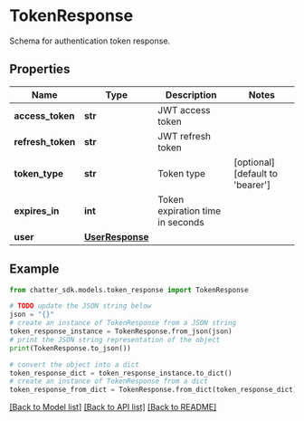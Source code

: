 # TokenResponse

Schema for authentication token response.

## Properties

Name | Type | Description | Notes
------------ | ------------- | ------------- | -------------
**access_token** | **str** | JWT access token | 
**refresh_token** | **str** | JWT refresh token | 
**token_type** | **str** | Token type | [optional] [default to 'bearer']
**expires_in** | **int** | Token expiration time in seconds | 
**user** | [**UserResponse**](UserResponse.md) |  | 

## Example

```python
from chatter_sdk.models.token_response import TokenResponse

# TODO update the JSON string below
json = "{}"
# create an instance of TokenResponse from a JSON string
token_response_instance = TokenResponse.from_json(json)
# print the JSON string representation of the object
print(TokenResponse.to_json())

# convert the object into a dict
token_response_dict = token_response_instance.to_dict()
# create an instance of TokenResponse from a dict
token_response_from_dict = TokenResponse.from_dict(token_response_dict)
```
[[Back to Model list]](../README.md#documentation-for-models) [[Back to API list]](../README.md#documentation-for-api-endpoints) [[Back to README]](../README.md)


